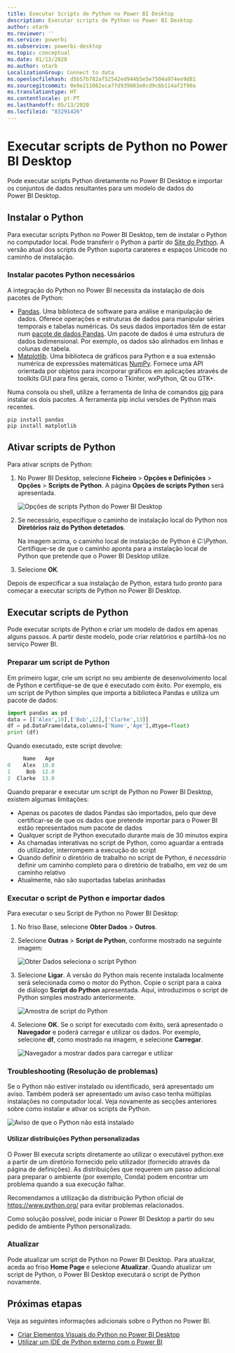 ```yaml
---
title: Executar Scripts de Python no Power BI Desktop
description: Executar scripts de Python no Power BI Desktop
author: otarb
ms.reviewer: ''
ms.service: powerbi
ms.subservice: powerbi-desktop
ms.topic: conceptual
ms.date: 01/13/2020
ms.author: otarb
LocalizationGroup: Connect to data
ms.openlocfilehash: d5b57b782af52542ed944b5e5e7504a974ee9d81
ms.sourcegitcommit: 0e9e211082eca7fd939803e0cd9c6b114af2f90a
ms.translationtype: HT
ms.contentlocale: pt-PT
ms.lasthandoff: 05/13/2020
ms.locfileid: "83291426"
---
```

# <a name="run-python-scripts-in-power-bi-desktop"></a>Executar scripts de Python no Power BI Desktop

Pode executar scripts Python diretamente no Power BI Desktop e importar os conjuntos de dados resultantes para um modelo de dados do Power BI Desktop.

## <a name="install-python"></a>Instalar o Python

Para executar scripts Python no Power BI Desktop, tem de instalar o Python no computador local. Pode transferir o Python a partir do [Site do Python](https://www.python.org/). A versão atual dos scripts de Python suporta carateres e espaços Unicode no caminho de instalação.

### <a name="install-required-python-packages"></a>Instalar pacotes Python necessários

A integração do Python no Power BI necessita da instalação de dois pacotes de Python:

* [Pandas](https://pandas.pydata.org/). Uma biblioteca de software para análise e manipulação de dados. Oferece operações e estruturas de dados para manipular séries temporais e tabelas numéricas. Os seus dados importados têm de estar num [pacote de dados Pandas](https://www.tutorialspoint.com/python_pandas/python_pandas_dataframe.htm). Um pacote de dados é uma estrutura de dados bidimensional. Por exemplo, os dados são alinhados em linhas e colunas de tabela.
* [Matplotlib](https://matplotlib.org/). Uma biblioteca de gráficos para Python e a sua extensão numérica de expressões matemáticas [NumPy](https://www.numpy.org/). Fornece uma API orientada por objetos para incorporar gráficos em aplicações através de toolkits GUI para fins gerais, como o Tkinter, wxPython, Qt ou GTK+.

Numa consola ou shell, utilize a ferramenta de linha de comandos [pip](https://pip.pypa.io/en/stable/) para instalar os dois pacotes. A ferramenta pip inclui versões de Python mais recentes.

```CMD
pip install pandas
pip install matplotlib
```

## <a name="enable-python-scripting"></a>Ativar scripts de Python

Para ativar scripts de Python:

1. No Power BI Desktop, selecione **Ficheiro** > **Opções e Definições** > **Opções** > **Scripts de Python**. A página **Opções de scripts Python** será apresentada.

   ![Opções de scripts Python do Power BI Desktop](media/desktop-python-scripts/python-scripts-7.png)

1. Se necessário, especifique o caminho de instalação local do Python nos **Diretórios raiz do Python detetados**.

   Na imagem acima, o caminho local de instalação de Python é *C:\Python*. Certifique-se de que o caminho aponta para a instalação local de Python que pretende que o Power BI Desktop utilize.

1. Selecione **OK**.

Depois de especificar a sua instalação de Python, estará tudo pronto para começar a executar scripts de Python no Power BI Desktop.

## <a name="run-python-scripts"></a>Executar scripts de Python

Pode executar scripts de Python e criar um modelo de dados em apenas alguns passos. A partir deste modelo, pode criar relatórios e partilhá-los no serviço Power BI.

### <a name="prepare-a-python-script"></a>Preparar um script de Python

Em primeiro lugar, crie um script no seu ambiente de desenvolvimento local de Python e certifique-se de que é executado com êxito. Por exemplo, eis um script de Python simples que importa a biblioteca Pandas e utiliza um pacote de dados:

```python
import pandas as pd
data = [['Alex',10],['Bob',12],['Clarke',13]]
df = pd.DataFrame(data,columns=['Name','Age'],dtype=float)
print (df)
```

Quando executado, este script devolve:

```python
     Name   Age
0    Alex  10.0
1     Bob  12.0
2  Clarke  13.0
```

Quando preparar e executar um script de Python no Power BI Desktop, existem algumas limitações:

* Apenas os pacotes de dados Pandas são importados, pelo que deve certificar-se de que os dados que pretende importar para o Power BI estão representados num pacote de dados
* Qualquer script de Python executado durante mais de 30 minutos expira
* As chamadas interativas no script de Python, como aguardar a entrada do utilizador, interrompem a execução do script
* Quando definir o diretório de trabalho no script de Python, é *necessário* definir um caminho completo para o diretório de trabalho, em vez de um caminho relativo
* Atualmente, não são suportadas tabelas aninhadas

### <a name="run-your-python-script-and-import-data"></a>Executar o script de Python e importar dados

Para executar o seu Script de Python no Power BI Desktop:

1. No friso Base, selecione **Obter Dados** > **Outros**.

1. Selecione **Outras** > **Script de Python**, conforme mostrado na seguinte imagem:

   ![Obter Dados seleciona o script Python](media/desktop-python-scripts/python-scripts-1.png)

1. Selecione **Ligar**. A versão do Python mais recente instalada localmente será selecionada como o motor do Python. Copie o script para a caixa de diálogo **Script do Python** apresentada. Aqui, introduzimos o script de Python simples mostrado anteriormente.

   ![Amostra de script do Python](media/desktop-python-scripts/python-scripts-6.png)

1. Selecione **OK**. Se o script for executado com êxito, será apresentado o **Navegador** e poderá carregar e utilizar os dados. Por exemplo, selecione **df**, como mostrado na imagem, e selecione **Carregar**.

   ![Navegador a mostrar dados para carregar e utilizar](media/desktop-python-scripts/python-scripts-5.png) 

### <a name="troubleshooting"></a>Troubleshooting (Resolução de problemas)

Se o Python não estiver instalado ou identificado, será apresentado um aviso. Também poderá ser apresentado um aviso caso tenha múltiplas instalações no computador local. Veja novamente as secções anteriores sobre como instalar e ativar os scripts de Python.

![Aviso de que o Python não está instalado](media/desktop-python-scripts/python-scripts-3.png)

#### <a name="using-custom-python-distributions"></a>Utilizar distribuições Python personalizadas

O Power BI executa scripts diretamente ao utilizar o executável python.exe a partir de um diretório fornecido pelo utilizador (fornecido através da página de definições). As distribuições que requerem um passo adicional para preparar o ambiente (por exemplo, Conda) podem encontrar um problema quando a sua execução falhar.

Recomendamos a utilização da distribuição Python oficial de https://www.python.org/ para evitar problemas relacionados.

Como solução possível, pode iniciar o Power BI Desktop a partir do seu pedido de ambiente Python personalizado.

### <a name="refresh"></a>Atualizar

Pode atualizar um script de Python no Power BI Desktop. Para atualizar, aceda ao friso **Home Page** e selecione **Atualizar**. Quando atualizar um script de Python, o Power BI Desktop executará o script de Python novamente.

## <a name="next-steps"></a>Próximas etapas

Veja as seguintes informações adicionais sobre o Python no Power BI.

* [Criar Elementos Visuais do Python no Power BI Desktop](desktop-python-visuals.md)
* [Utilizar um IDE de Python externo com o Power BI](desktop-python-ide.md)
